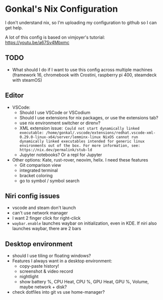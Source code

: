 # Gonkal's Nix Configuration

I don't understand nix, so I'm uploading my configuration to github so I can get help.

A lot of this config is based on vimjoyer's tutorial: https://youtu.be/a67Sv4Mbxmc

## TODO

- What should I do if I want to use this config across multiple machines (framework 16, chromebook with Crostini, raspberry pi 400, steamdeck with steamOS)

## Editor

- VSCode:
  - Should I use VSCode or VSCodium
  - Should I use extensions for nix packages, or use the extensions tab?
  - use nix environment switcher or direnv?
  - XML extension issue:```
    Could not start dynamically linked executable: /home/gonkal/.vscode/extensions/redhat.vscode-xml-0.29.0-linux-x64/server/lemminx-linux
      NixOS cannot run dynamically linked executables intended for generic
      linux environments out of the box. For more information, see:
      https://nix.dev/permalink/stub-ld```
  - Jupyter notebooks? Or a repl for Jupyter
- Other options: Kate, rust-rover, neovim, helix. I need these features
  - Git comparison view
  - integrated terminal
  - bracket coloring
  - go to symbol / symbol search

## Niri config issues

- vscode and steam don't launch
- can't use network manager
- I want 2 finger click for right-click
- `waybar.enable` launches waybar on initialization, even in KDE. If niri also launches waybar, there are 2 bars

## Desktop environment

- should I use tiling or floating windows?
- Features I always want in a desktop environment:
  - copy-paste history!
  - screenshot & video record
  - nightlight
  - show battery %, CPU Heat, CPU %, GPU Heat, GPU %, Volume, maybe network + disk?
- check dotfiles into git vs use home-manager?